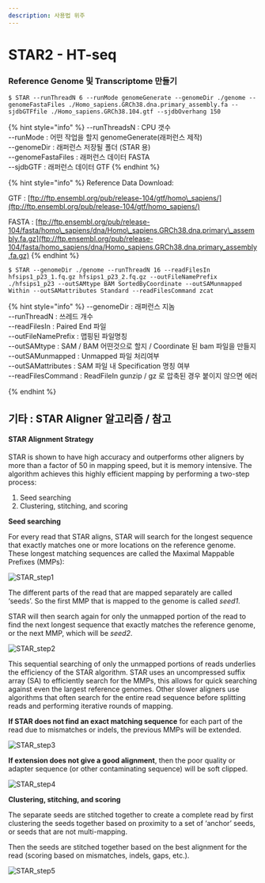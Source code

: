 ```yaml
---
description: 사용법 위주
---
```


# STAR2 - HT-seq

### Reference Genome 및 Transcriptome 만들기 

```text
$ STAR --runThreadN 6 --runMode genomeGenerate --genomeDir ./genome --genomeFastaFiles ./Homo_sapiens.GRCh38.dna.primary_assembly.fa --sjdbGTFfile ./Homo_sapiens.GRCh38.104.gtf --sjdbOverhang 150

```

{% hint style="info" %}
--runThreadsN : CPU 갯수  
--runMode : 어떤 작업을 할지 genomeGenerate\(래퍼런스 제작\)   
--genomeDir : 래퍼런스 저장될 폴더 \(STAR 용\)  
--genomeFastaFiles : 래퍼런스 데이터 FASTA  
--sjdbGTF : 래퍼런스 데이터 GTF
{% endhint %}

{% hint style="info" %}
Reference Data Download:

GTF : [ftp://ftp.ensembl.org/pub/release-104/gtf/homo\_sapiens/](ftp://ftp.ensembl.org/pub/release-104/gtf/homo_sapiens/)

FASTA : [ftp://ftp.ensembl.org/pub/release-104/fasta/homo\_sapiens/dna/Homo\_sapiens.GRCh38.dna.primary\_assembly.fa.gz](ftp://ftp.ensembl.org/pub/release-104/fasta/homo_sapiens/dna/Homo_sapiens.GRCh38.dna.primary_assembly.fa.gz)
{% endhint %}

```text
$ STAR --genomeDir ./genome --runThreadN 16 --readFilesIn hfsips1_p23_1.fq.gz hfsips1_p23_2.fq.gz --outFileNamePrefix ./hfsips1_p23 --outSAMtype BAM SortedByCoordinate --outSAMunmapped Within --outSAMattributes Standard --readFilesCommand zcat
```

{% hint style="info" %}
--genomeDir : 래퍼런스 지놈  
--runThreadN : 쓰레드 개수  
--readFilesIn : Paired End 파일  
--outFileNamePrefix : 맵핑된 파일명칭   
--outSAMtype : SAM / BAM 어떤것으로 할지 / Coordinate 된 bam 파일을 만들지  
--outSAMunmapped : Unmapped 파일 처리여부  
--outSAMattributes : SAM 파일 내 Specification 명칭 여부  
--readFilesCommand : ReadFileIn gunzip / gz 로 압축된 경우 붙이지 않으면 에러  
  
{% endhint %}

## 기타 : STAR Aligner 알고리즘 / 참고

#### STAR Alignment Strategy <a id="star-alignment-strategy"></a>

STAR is shown to have high accuracy and outperforms other aligners by more than a factor of 50 in mapping speed, but it is memory intensive. The algorithm achieves this highly efficient mapping by performing a two-step process:

1. Seed searching
2. Clustering, stitching, and scoring

**Seed searching**

For every read that STAR aligns, STAR will search for the longest sequence that exactly matches one or more locations on the reference genome. These longest matching sequences are called the Maximal Mappable Prefixes \(MMPs\):

![STAR\_step1](https://hbctraining.github.io/Intro-to-rnaseq-hpc-O2/img/alignment_STAR_step1.png)

The different parts of the read that are mapped separately are called ‘seeds’. So the first MMP that is mapped to the genome is called _seed1_.

STAR will then search again for only the unmapped portion of the read to find the next longest sequence that exactly matches the reference genome, or the next MMP, which will be _seed2_.

![STAR\_step2](https://hbctraining.github.io/Intro-to-rnaseq-hpc-O2/img/alignment_STAR_step2.png)

This sequential searching of only the unmapped portions of reads underlies the efficiency of the STAR algorithm. STAR uses an uncompressed suffix array \(SA\) to efficiently search for the MMPs, this allows for quick searching against even the largest reference genomes. Other slower aligners use algorithms that often search for the entire read sequence before splitting reads and performing iterative rounds of mapping.

**If STAR does not find an exact matching sequence** for each part of the read due to mismatches or indels, the previous MMPs will be extended.

![STAR\_step3](https://hbctraining.github.io/Intro-to-rnaseq-hpc-O2/img/alignment_STAR_step3.png)

**If extension does not give a good alignment**, then the poor quality or adapter sequence \(or other contaminating sequence\) will be soft clipped.

![STAR\_step4](https://hbctraining.github.io/Intro-to-rnaseq-hpc-O2/img/alignment_STAR_step4.png)

**Clustering, stitching, and scoring**

The separate seeds are stitched together to create a complete read by first clustering the seeds together based on proximity to a set of ‘anchor’ seeds, or seeds that are not multi-mapping.

Then the seeds are stitched together based on the best alignment for the read \(scoring based on mismatches, indels, gaps, etc.\).

![STAR\_step5](https://hbctraining.github.io/Intro-to-rnaseq-hpc-O2/img/alignment_STAR_step5.png)

